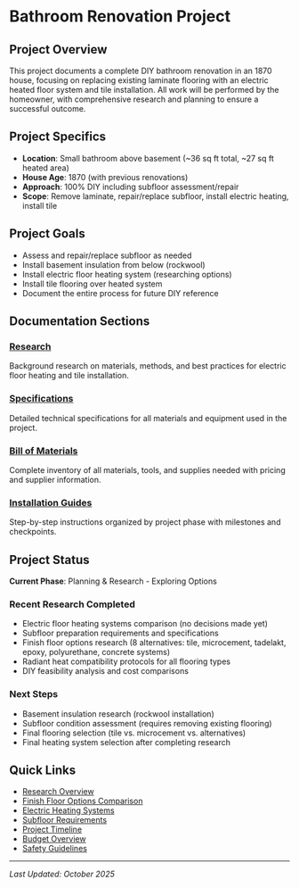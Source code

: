 # Bathroom Renovation Project

## Project Overview

This project documents a complete DIY bathroom renovation in an 1870 house, focusing on replacing existing laminate flooring with an electric heated floor system and tile installation. All work will be performed by the homeowner, with comprehensive research and planning to ensure a successful outcome.

## Project Specifics

- **Location**: Small bathroom above basement (~36 sq ft total, ~27 sq ft heated area)
- **House Age**: 1870 (with previous renovations)
- **Approach**: 100% DIY including subfloor assessment/repair
- **Scope**: Remove laminate, repair/replace subfloor, install electric heating, install tile

## Project Goals

- Assess and repair/replace subfloor as needed
- Install basement insulation from below (rockwool)
- Install electric floor heating system (researching options)
- Install tile flooring over heated system
- Document the entire process for future DIY reference

## Documentation Sections

### [Research](research/)
Background research on materials, methods, and best practices for electric floor heating and tile installation.

### [Specifications](specifications/)
Detailed technical specifications for all materials and equipment used in the project.

### [Bill of Materials](bom/)
Complete inventory of all materials, tools, and supplies needed with pricing and supplier information.

### [Installation Guides](guides/)
Step-by-step instructions organized by project phase with milestones and checkpoints.

## Project Status

**Current Phase**: Planning & Research - Exploring Options

### Recent Research Completed
- Electric floor heating systems comparison (no decisions made yet)
- Subfloor preparation requirements and specifications
- Finish floor options research (8 alternatives: tile, microcement, tadelakt, epoxy, polyurethane, concrete systems)
- Radiant heat compatibility protocols for all flooring types
- DIY feasibility analysis and cost comparisons

### Next Steps
- Basement insulation research (rockwool installation)
- Subfloor condition assessment (requires removing existing flooring)
- Final flooring selection (tile vs. microcement vs. alternatives)
- Final heating system selection after completing research

## Quick Links

- [Research Overview](research/)
- [Finish Floor Options Comparison](research/finish-floor/)
- [Electric Heating Systems](research/electric-floor-heating-comparison.md)
- [Subfloor Requirements](research/subfloor-preparation-requirements.md)
- [Project Timeline](guides/timeline.md)
- [Budget Overview](bom/budget-summary.md)
- [Safety Guidelines](guides/safety.md)

---

*Last Updated: October 2025*
